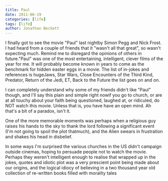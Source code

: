 ```yaml
---
title: Paul
date: 2011-06-19
categories: [life]
tags: [life]
author: Jonathan Beckett
---
```


I finally got to see the movie "Paul" last nightby Simon Pegg and Nick Frost. I had heard from a couple of friends that it "wasn't all that great", so wasn't expecting much. Remind me to disregard the opinions of others in future."Paul" was one of the most entertaining, intelligent, clever films of the year for me. It will probably become known in years to come as the benchmark for hidden easter eggs in a movie. The list of in-jokes and references is hugeJaws, Star Wars, Close Encounters of the Third Kind, Predator, Return of the Jedi, ET, Back to the Future the list goes on and on.

I can completely understand why some of my friends didn't like "Paul" though, and I'll say this plain and simple right nowif you go to church, or are at all touchy about your faith being questioned, laughed at, or ridiculed, do NOT watch this movie. Unless that is, you have have an open mind. Ah that's a bit of a paradox, isn't it.

One of the more memorable moments was perhaps when a religious guy raises his hands to the sky to thank the lord following a significant event (I'm not going to spoil the plot thatmuch), and the Alien swears in frustration and shakes his head in disbelief.

In some ways I'm surprised the various churches in the US didn't campaign outside cinemas, hoping to persuade people not to watch the movie. Perhaps they weren't intelligent enough to realise that wrapped up in the jokes, quotes and idiotic plot was a very prescient point being made about our origins, and the logical idiocy of believing in a two thousand year old collection of re-written books filled with morality tales